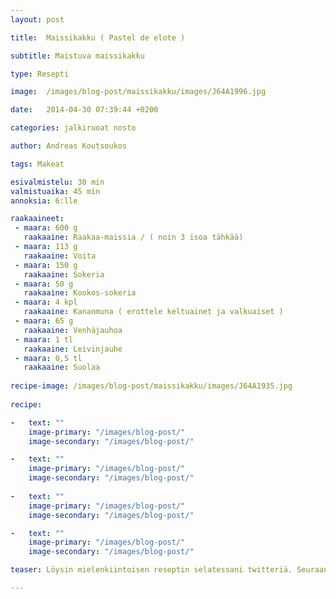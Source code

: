 ```yaml
---
layout: post

title:	Maissikakku ( Pastel de elote )

subtitle: Maistuva maissikakku

type: Resepti

image:	/images/blog-post/maissikakku/images/J64A1996.jpg

date:	2014-04-30 07:39:44 +0200

categories: jalkiruoat nosto

author: Andreas Koutsoukos

tags: Makeat

esivalmistelu: 30 min
valmistuaika: 45 min
annoksia: 6:lle

raakaaineet:
 - maara: 600 g	
   raakaaine: Raakaa-maissia / ( noin 3 isoa tähkää)
 - maara: 113 g	
   raakaaine: Voita
 - maara: 150 g	
   raakaaine: Sokeria
 - maara: 50 g	
   raakaaine: Kookos-sokeria
 - maara: 4 kpl	
   raakaaine: Kananmuna ( erottele keltuainet ja valkuaiset )
 - maara: 65 g	
   raakaaine: Venhäjauhoa
 - maara: 1 tl	
   raakaaine: Leivinjauhe
 - maara: 0,5 tl	
   raakaaine: Suolaa
   
recipe-image: /images/blog-post/maissikakku/images/J64A1935.jpg  
   
recipe:

-   text: ""
    image-primary: "/images/blog-post/"
    image-secondary: "/images/blog-post/"

-   text: ""
    image-primary: "/images/blog-post/"
    image-secondary: "/images/blog-post/"
    
-   text: ""
    image-primary: "/images/blog-post/"
    image-secondary: "/images/blog-post/"

-   text: ""
    image-primary: "/images/blog-post/"
    image-secondary: "/images/blog-post/"

teaser: Löysin mielenkiintoisen reseptin selatessani twitteriä. Seuraan <a href="https://twitter.com/CoolChileCo" target="_black">Cool Chile Co mauste-valmistajaa</a>, joka on erikoistunnut mexicolaisiin tuotteisiin. Heillä on mahtavia tuotteita, joita saa tilattua netistä, ja stockmannila on myös suppea valikoima tuotteita.  

---
```

